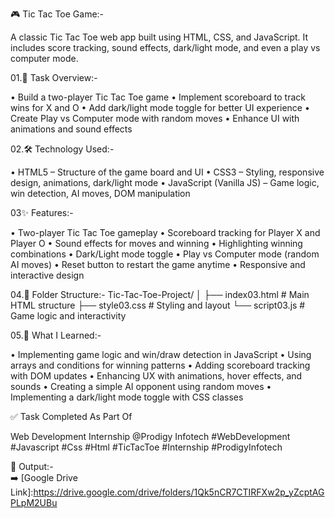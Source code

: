 🎮 Tic Tac Toe Game:-

A classic Tic Tac Toe web app built using HTML, CSS, and JavaScript.
It includes score tracking, sound effects, dark/light mode, and even a play vs computer mode.

01.📌 Task Overview:-

• Build a two-player Tic Tac Toe game
• Implement scoreboard to track wins for X and O
• Add dark/light mode toggle for better UI experience
• Create Play vs Computer mode with random moves
• Enhance UI with animations and sound effects

02.🛠️ Technology Used:-

• HTML5 – Structure of the game board and UI
• CSS3 – Styling, responsive design, animations, dark/light mode
• JavaScript (Vanilla JS) – Game logic, win detection, AI moves, DOM manipulation

03✨ Features:-

• Two-player Tic Tac Toe gameplay
• Scoreboard tracking for Player X and Player O
• Sound effects for moves and winning
• Highlighting winning combinations
• Dark/Light mode toggle
• Play vs Computer mode (random AI moves)
• Reset button to restart the game anytime
• Responsive and interactive design

04.📂 Folder Structure:-
Tic-Tac-Toe-Project/
│
├── index03.html    # Main HTML structure
├── style03.css     # Styling and layout
└── script03.js     # Game logic and interactivity

05.📖 What I Learned:-

• Implementing game logic and win/draw detection in JavaScript
• Using arrays and conditions for winning patterns
• Adding scoreboard tracking with DOM updates
• Enhancing UX with animations, hover effects, and sounds
• Creating a simple AI opponent using random moves
• Implementing a dark/light mode toggle with CSS classes

✅ Task Completed As Part Of

Web Development Internship @Prodigy Infotech #WebDevelopment #Javascript #Css #Html #TicTacToe #Internship #ProdigyInfotech

📂 Output:-  
➡️ [Google Drive Link]:https://drive.google.com/drive/folders/1Qk5nCR7CTIRFXw2p_yZcptAGPLpM2UBu
